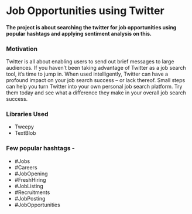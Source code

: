 # Job Opportunities using Twitter

#### The project is about searching the twitter for job opportunities using popular hashtags and applying sentiment analysis on this.

### Motivation

Twitter is all about enabling users to send out brief messages to large audiences. If you haven’t been taking advantage of Twitter as a job search tool, it’s time to jump in. When used intelligently, Twitter can have a profound impact on your job search success – or lack thereof. Small steps can help you turn Twitter into your own personal job search platform. Try them today and see what a difference they make in your overall job search success.

### Libraries Used

- Tweepy
- TextBlob

### Few popular hashtags - 

-	#Jobs
-	#Careers
-	#JobOpening
-   #FreshHiring
-	#JobListing
-   #Recruitments
-	#JobPosting
-	#JobOpportunities